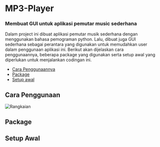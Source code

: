 # MP3-Player
<h3>Membuat GUI untuk aplikasi pemutar music sederhana</h3>

<p>Dalam project ini dibuat aplikasi pemutar musik sederhana dengan menggunakan bahasa pemograman python. Lalu, dibuat juga GUI sederhana sebagai perantara yang digunakan untuk memudahkan user dalam penggunaan aplikasi ini. Berikut akan dijelaskan cara penggunaannya, beberapa package yang digunakan serta setup awal yang diperlukan untuk menjalankan codingan ini.</p>

<ul>
  <li><a href="#cara">Cara Penggunaannya</a></li>
  <li><a href="#package">Package</a></li>
  <li><a href="setup">Setup awal</a></li>
</ul>  

## Cara Penggunaan
<div id="cara"></div>

<img src="https://github.com/charlesLangko1234/MP3-Player/tree/main/Image/GUI1.png" alt="Rangkaian"/>


## Package
<div id="package"></div>


## Setup Awal
<div id="setup"></div>
